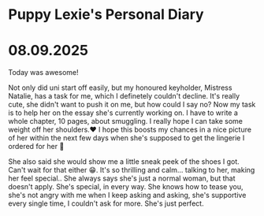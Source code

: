 # Puppy Lexie's Personal Diary



# 08.09.2025
Today was awesome!

Not only did uni start off easily, but my honoured keyholder, Mistress Natalie, has a task for me, which I definetely couldn't decline. It's really cute, she didn't want to push it on me, but how could I say no? Now my task is to help her on the essay she's currently working on. I have to write a whole chapter, 10 pages, about smuggling. I really hope I can take some weight off her shoulders.❤️ I hope this boosts my chances in a nice picture of her within the next few days when she's supposed to get the lingerie I ordered for her 🥵

She also said she would show me a little sneak peek of the shoes I got. Can't wait for that either 😁. It's so thrilling and calm... talking to her, making her feel special.. She always says she's just a normal woman, but that doesn't apply. She's special, in every way. She knows how to tease you, she's not angry with me when I keep asking and asking, she's supportive every single time, I couldn't ask for more. She's just perfect.